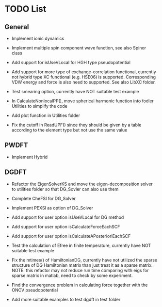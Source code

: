 TODO List
=================================================================

General
-----------------------------------------------------------------
- Implement ionic dynamics

- Implement multiple spin component wave function, see also Spinor class

- Add support for isUseVLocal for HGH type pseudopotential

- Add support for more type of exchange-correlation functional, currently 
  not hybrid type XC functional (e.g. HSE06) is supported. Corresponding 
  VDW energy and force is also need to supported. See also LibXC folder.

- Test smearing option, currently have NOT suitable test example
 
- In CalculateNonlocalPP(), move spherical harmonic function into fodler 
  Utilities to simplify the code

- Add plot function in Utilities folder

- Fix the cutoff in ReadUPF() since they should be given by a table 
  according to the element type but not use the same value


PWDFT
-----------------------------------------------------------------
- Implement Hybrid


DGDFT
------------------------------------------------------------------
- Refactor the EigenSolverKS and move the eigen-decomposition solver to 
  utilities folder so that DG_Sovler can also use them

- Complete CheFSI for DG_Solver
 
- Implement PEXSI as option of DG_Solver

- Add support for user option isUseVLocal for DG method

- Add support for user option isCalculateForceEachSCF 

- Add support for user option isCalculateAPosterioriEachSCF

- Test the calculation of Efree in finite temperature, currently have NOT 
  suitable test example
 
- Fix the mtimes() of HamiltonianDG, currently have not utilized the 
  sparse structure of DG Hamiltonian matrix than just treat it as a sparse 
  matrix. NOTE: this refactor may not reduce run time comparing with eigs 
  for sparse matrix in matlab, need to check by some experiment.

- Find the convergence problem in calculating force together with the 
  ONCV pseudopotential

- Add more suitable examples to test dgdft in test folder

